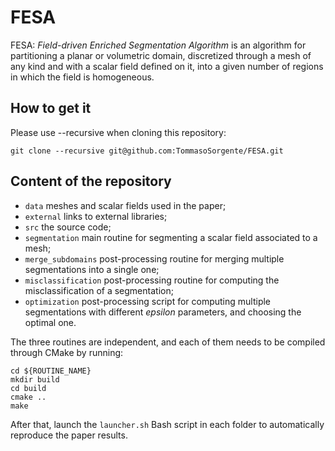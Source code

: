 # FESA

FESA: _Field-driven Enriched Segmentation Algorithm_ is an algorithm for partitioning a planar or volumetric domain, discretized through a mesh of any kind and with a scalar field defined on it, into a given number of regions in which the field is homogeneous.

## How to get it 

Please use --recursive when cloning this repository:

```
git clone --recursive git@github.com:TommasoSorgente/FESA.git
```

## Content of the repository

 - `data` meshes and scalar fields used in the paper;
 - `external` links to external libraries;
 - `src` the source code;
 - `segmentation` main routine for segmenting a scalar field associated to a mesh;
 - `merge_subdomains` post-processing routine for merging multiple segmentations into a single one;
 - `misclassification` post-processing routine for computing the misclassification of a segmentation;
 - `optimization` post-processing script for computing multiple segmentations with different _epsilon_ parameters, and choosing the optimal one.

The three routines are independent, and each of them needs to be compiled through CMake by running:
```
cd ${ROUTINE_NAME}
mkdir build
cd build
cmake ..
make
```
After that, launch the `launcher.sh` Bash script in each folder to automatically reproduce the paper results.
